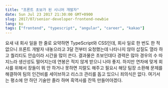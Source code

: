 ```yaml
---
title: "프론트 초보가 된 시니어 개발자"
date: Sun Jul 23 2017 21:30:00 GMT+0900
slug: 2017/07/senior-developer-frontend-newbie
lang: ko
tags: ["frontend", "typescript", "angular", "career", "kakao"]
---
```


요새 내 회사 일을 한 줄로 요약하면 TypeScript와 CSS인데, 회사 일로 한 번도 한 적 없으니 프론트 개발자 내놓으라고 3달 전부터 요청했는데 나타나지 않아 삽질도 열라 하고 퀄리티도 안습이라 시간을 많이 쓴다. 결과물은 초보인데다 경력은 많아 경우의 수 따지느라 생산성도 떨어지는데 연봉은 적지 않게 받으니 나야 좋지. 하지만 연차에 맞게 회사를 위해서 장들이 뭐 안 하거나 못하면 지랄도 해주고 필요시 해당 팀장 소환해 문제를 해결하여 팀의 인건비를 세이브하고 리스크 관리를 돕고 있으니 죄의식은 없다. 여기서는 평소에 안 하던 기술만 졸라 하며 흑역사를 잔뜩 만들어야겠다.
